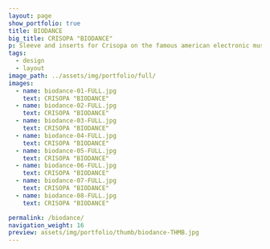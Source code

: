 ```yaml
---
layout: page
show_portfolio: true
title: BIODANCE
big_title: CRISOPA "BIODANCE"
p: Sleeve and inserts for Crisopa on the famous american electronic music label N5MD Records (S. Francisco, CA, USA).
tags:
  - design
  - layout
image_path: ../assets/img/portfolio/full/
images:
  - name: biodance-01-FULL.jpg
    text: CRISOPA "BIODANCE"
  - name: biodance-02-FULL.jpg
    text: CRISOPA "BIODANCE"
  - name: biodance-03-FULL.jpg
    text: CRISOPA "BIODANCE"
  - name: biodance-04-FULL.jpg
    text: CRISOPA "BIODANCE"
  - name: biodance-05-FULL.jpg
    text: CRISOPA "BIODANCE"
  - name: biodance-06-FULL.jpg
    text: CRISOPA "BIODANCE"
  - name: biodance-07-FULL.jpg
    text: CRISOPA "BIODANCE"
  - name: biodance-08-FULL.jpg
    text: CRISOPA "BIODANCE"

permalink: /biodance/
navigation_weight: 16
preview: assets/img/portfolio/thumb/biodance-THMB.jpg
---
```


